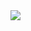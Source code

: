 <img src="https://capsule-render.vercel.app/api?type=waving&color=gradient&customColorList=1,1,5&height=300&section=header&text=JooYeon Choi &fontSize=70&fontAlignY=40&desc=Hi there!" />


